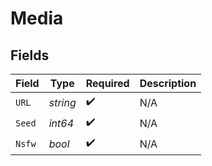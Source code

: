# Media


## Fields

| Field              | Type               | Required           | Description        |
| ------------------ | ------------------ | ------------------ | ------------------ |
| `URL`              | *string*           | :heavy_check_mark: | N/A                |
| `Seed`             | *int64*            | :heavy_check_mark: | N/A                |
| `Nsfw`             | *bool*             | :heavy_check_mark: | N/A                |